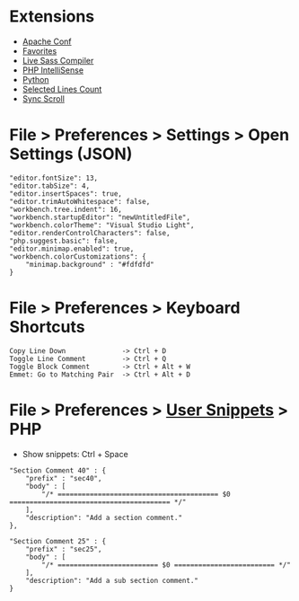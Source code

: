 # Extensions

* [Apache Conf](https://marketplace.visualstudio.com/items?itemName=mrmlnc.vscode-apache)
* [Favorites](https://marketplace.visualstudio.com/items?itemName=kdcro101.favorites)
* [Live Sass Compiler](https://marketplace.visualstudio.com/items?itemName=ritwickdey.live-sass)
* [PHP IntelliSense](https://marketplace.visualstudio.com/items?itemName=felixfbecker.php-intellisense)
* [Python](https://marketplace.visualstudio.com/items?itemName=ms-python.python)
* [Selected Lines Count](https://marketplace.visualstudio.com/items?itemName=gurumukhi.selected-lines-count)
* [Sync Scroll](https://marketplace.visualstudio.com/items?itemName=dqisme.sync-scroll)

# File > Preferences > Settings > Open Settings (JSON)

    "editor.fontSize": 13,
    "editor.tabSize": 4,
    "editor.insertSpaces": true,
    "editor.trimAutoWhitespace": false,
    "workbench.tree.indent": 16,
    "workbench.startupEditor": "newUntitledFile",
    "workbench.colorTheme": "Visual Studio Light",
    "editor.renderControlCharacters": false,
    "php.suggest.basic": false,
    "editor.minimap.enabled": true,
    "workbench.colorCustomizations": {
        "minimap.background" : "#fdfdfd"
    }

# File > Preferences > Keyboard Shortcuts
    
    Copy Line Down              -> Ctrl + D
    Toggle Line Comment         -> Ctrl + Q
    Toggle Block Comment        -> Ctrl + Alt + W
    Emmet: Go to Matching Pair  -> Ctrl + Alt + D

# File > Preferences > [User Snippets](https://code.visualstudio.com/docs/editor/userdefinedsnippets) > PHP

* Show snippets: Ctrl + Space

```
"Section Comment 40" : {
    "prefix" : "sec40",
    "body" : [
        "/* ======================================== $0 ======================================== */"
    ],
    "description": "Add a section comment."
},

"Section Comment 25" : {
    "prefix" : "sec25",
    "body" : [
        "/* ========================= $0 ========================= */"
    ],
    "description": "Add a sub section comment."
}
```